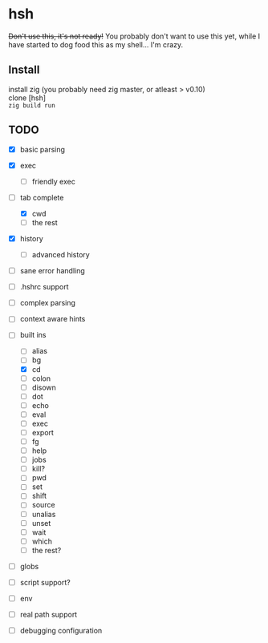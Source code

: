 # hsh
~~Don't use this, it's not ready!~~
You probably don't want to use this yet, while I have started to dog food this
as my shell... I'm crazy.

## Install
install zig (you probably need zig master, or atleast > v0.10)<br>
clone [hsh]<br>
`zig build run`<br>

## TODO
 - [x] basic parsing
 - [x] exec
   - [ ] friendly exec
 - [ ] tab complete
   - [x] cwd
   - [ ] the rest
 - [x] history
   - [ ] advanced history
 - [ ] sane error handling
 - [ ] .hshrc support
 - [ ] complex parsing
 - [ ] context aware hints
 - [ ] built ins
   - [ ] alias
   - [ ] bg
   - [x] cd
   - [ ] colon
   - [ ] disown
   - [ ] dot
   - [ ] echo
   - [ ] eval
   - [ ] exec
   - [ ] export
   - [ ] fg
   - [ ] help
   - [ ] jobs
   - [ ] kill?
   - [ ] pwd
   - [ ] set
   - [ ] shift
   - [ ] source
   - [ ] unalias
   - [ ] unset
   - [ ] wait
   - [ ] which
   - [ ] the rest?
 - [ ] globs
 - [ ] script support?
 - [ ] env
 - [ ] real path support
 - [ ] debugging configuration

